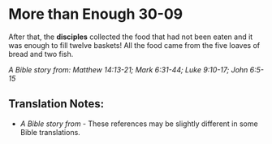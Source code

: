 More than Enough 30-09
========================


After that, the **disciples** collected the food that had not been eaten
and it was enough to fill twelve baskets! All the food came from the
five loaves of bread and two fish.

*A Bible story from: Matthew 14:13-21; Mark 6:31-44; Luke 9:10-17;
John 6:5-15*

Translation Notes:
------------------

-   *A Bible story from* - These references may be slightly different in
    some Bible translations.

